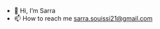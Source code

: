 - 👋 Hi, I’m Sarra
- 📫 How to reach me sarra.souissi21@gmail.com

<!---
badbeetes/badbeetes is a ✨ special ✨ repository because its `README.md` (this file) appears on your GitHub profile.
You can click the Preview link to take a look at your changes.
--->
